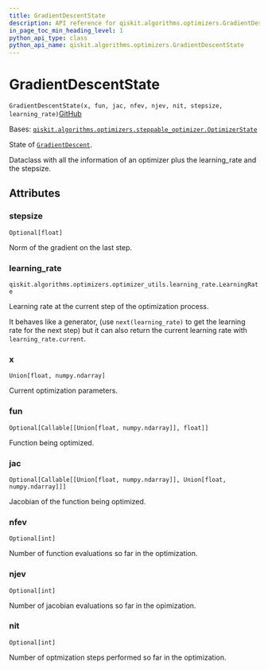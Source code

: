 ```yaml
---
title: GradientDescentState
description: API reference for qiskit.algorithms.optimizers.GradientDescentState
in_page_toc_min_heading_level: 1
python_api_type: class
python_api_name: qiskit.algorithms.optimizers.GradientDescentState
---
```


# GradientDescentState

<span id="qiskit.algorithms.optimizers.GradientDescentState" />

`GradientDescentState(x, fun, jac, nfev, njev, nit, stepsize, learning_rate)`[GitHub](https://github.com/qiskit/qiskit/tree/stable/0.22/qiskit/algorithms/optimizers/gradient_descent.py "view source code")

Bases: [`qiskit.algorithms.optimizers.steppable_optimizer.OptimizerState`](qiskit.algorithms.optimizers.OptimizerState "qiskit.algorithms.optimizers.steppable_optimizer.OptimizerState")

State of [`GradientDescent`](qiskit.algorithms.optimizers.GradientDescent "qiskit.algorithms.optimizers.GradientDescent").

Dataclass with all the information of an optimizer plus the learning\_rate and the stepsize.

## Attributes

<span id="qiskit.algorithms.optimizers.GradientDescentState.stepsize" />

### stepsize

`Optional[float]`

Norm of the gradient on the last step.

<span id="qiskit.algorithms.optimizers.GradientDescentState.learning_rate" />

### learning\_rate

`qiskit.algorithms.optimizers.optimizer_utils.learning_rate.LearningRate`

Learning rate at the current step of the optimization process.

It behaves like a generator, (use `next(learning_rate)` to get the learning rate for the next step) but it can also return the current learning rate with `learning_rate.current`.

<span id="qiskit.algorithms.optimizers.GradientDescentState.x" />

### x

`Union[float, numpy.ndarray]`

Current optimization parameters.

<span id="qiskit.algorithms.optimizers.GradientDescentState.fun" />

### fun

`Optional[Callable[[Union[float, numpy.ndarray]], float]]`

Function being optimized.

<span id="qiskit.algorithms.optimizers.GradientDescentState.jac" />

### jac

`Optional[Callable[[Union[float, numpy.ndarray]], Union[float, numpy.ndarray]]]`

Jacobian of the function being optimized.

<span id="qiskit.algorithms.optimizers.GradientDescentState.nfev" />

### nfev

`Optional[int]`

Number of function evaluations so far in the optimization.

<span id="qiskit.algorithms.optimizers.GradientDescentState.njev" />

### njev

`Optional[int]`

Number of jacobian evaluations so far in the opimization.

<span id="qiskit.algorithms.optimizers.GradientDescentState.nit" />

### nit

`Optional[int]`

Number of optmization steps performed so far in the optimization.


